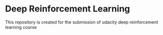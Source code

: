 # Deep Reinforcement Learning
This repository is created for the submission of udacity deep reinforcement learning course

